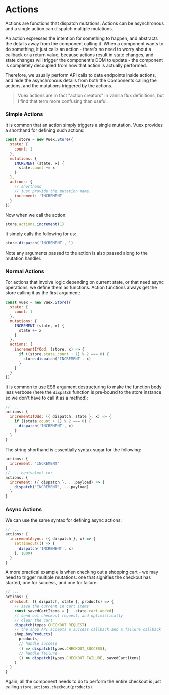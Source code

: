 # Actions

Actions are functions that dispatch mutations. Actions can be asynchronous and a single action can dispatch multiple mutations.

An action expresses the intention for something to happen, and abstracts the details away from the component calling it. When a component wants to do something, it just calls an action - there's no need to worry about a callback or a return value, because actions result in state changes, and state changes will trigger the component's DOM to update - the component is completely decoupled from how that action is actually performed.

Therefore, we usually perform API calls to data endpoints inside actions, and hide the asynchronous details from both the Components calling the actions, and the mutations triggered by the actions.

> Vuex actions are in fact "action creators" in vanilla flux definitions, but I find that term more confusing than useful.

### Simple Actions

It is common that an action simply triggers a single mutation. Vuex provides a shorthand for defining such actions:

``` js
const store = new Vuex.Store({
  state: {
    count: 1
  },
  mutations: {
    INCREMENT (state, x) {
      state.count += x
    }
  },
  actions: {
    // shorthand
    // just provide the mutation name.
    increment: 'INCREMENT'
  }
})
```

Now when we call the action:

``` js
store.actions.increment(1)
```

It simply calls the following for us:

``` js
store.dispatch('INCREMENT', 1)
```

Note any arguments passed to the action is also passed along to the mutation handler.

### Normal Actions

For actions that involve logic depending on current state, or that need async operations, we define them as functions. Action functions always get the store calling it as the first argument:

``` js
const vuex = new Vuex.Store({
  state: {
    count: 1
  },
  mutations: {
    INCREMENT (state, x) {
      state += x
    }
  },
  actions: {
    incrementIfOdd: (store, x) => {
      if ((store.state.count + 1) % 2 === 0) {
        store.dispatch('INCREMENT', x)
      }
    }
  }
})
```

It is common to use ES6 argument destructuring to make the function body less verbose (here the `dispatch` function is pre-bound to the store instance so we don't have to call it as a method):

``` js
// ...
actions: {
  incrementIfOdd: ({ dispatch, state }, x) => {
    if ((state.count + 1) % 2 === 0) {
      dispatch('INCREMENT', x)
    }
  }
}
```

The string shorthand is essentially syntax sugar for the following:

``` js
actions: {
  increment: 'INCREMENT'
}
// ... equivalent to:
actions: {
  increment: ({ dispatch }, ...payload) => {
    dispatch('INCREMENT', ...payload)
  }
}
```

### Async Actions

We can use the same syntax for defining async actions:

``` js
// ...
actions: {
  incrementAsync: ({ dispatch }, x) => {
    setTimeout(() => {
      dispatch('INCREMENT', x)
    }, 1000)
  }
}
```

A more practical example is when checking out a shopping cart - we may need to trigger multiple mutations: one that signifies the checkout has started, one for success, and one for failure:

``` js
// ...
actions: {
  checkout: ({ dispatch, state }, products) => {
    // save the current in cart items
    const savedCartItems = [...state.cart.added]
    // send out checkout request, and optimistically
    // clear the cart
    dispatch(types.CHECKOUT_REQUEST)
    // the shop API accepts a success callback and a failure callback
    shop.buyProducts(
      products,
      // handle success
      () => dispatch(types.CHECKOUT_SUCCESS),
      // handle failure
      () => dispatch(types.CHECKOUT_FAILURE, savedCartItems)
    )
  }
}
```

Again, all the component needs to do to perform the entire checkout is just calling `store.actions.checkout(products)`.
